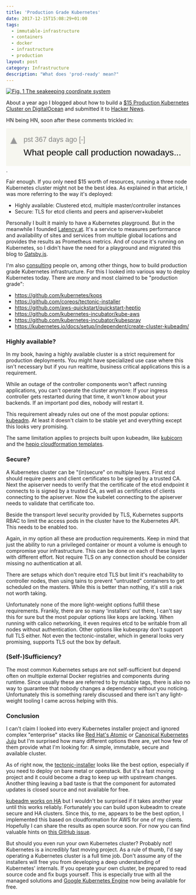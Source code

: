 ```yaml
---
title: 'Production Grade Kubernetes'
date: 2017-12-15T15:08:29+01:00
tags:
  - immutable-infrastructure
  - containers
  - docker
  - infrastructure
  - production
layout: post
category: Infrastructure
description: "What does 'prod-ready' mean?"
---
```

<a
href="https://www.researchgate.net/304012394_fig1_Fig-1-The-seakeeping-coordinate-system"><img
src="https://www.researchgate.net/profile/Zhaolong_Yu/publication/304012394/figure/fig1/AS:373636524462081@1466093297802/Fig-1-The-seakeeping-coordinate-system.ppm"
alt="Fig. 1 The seakeeping coordinate system"/></a>

About a year ago I blogged about how to build a [$15 Production Kubernetes
Cluster on DigitalOcean](/2016/11/20/15-producation-grade-kubernetes-cluster/)
and submitted it to [Hacker News](https://news.ycombinator.com/).

HN being HN, soon after these comments trickled in:

![What people call production nowadays... - pst](hn-comment.png).

Fair enough. If you only need $15 worth of resources, running a three node
Kubernetes cluster might not be the best idea. As explained in that article, I
was more referring to the way it's deployed:

- Highly available: Clustered etcd, multiple master/controller instances
- Secure: TLS for etcd clients and peers and apiserver+kubelet

Personally I built it mainly to have a Kubernetes playground. But in the
meanwhile I founded [Latency.at](https://latency.at). It's a service to measures
performance and availability of sites and services from multiple global
locations and provides the results as Prometheus metrics. And of course it's
running on Kubernetes, so I didn't have the need for a playground and migrated
this blog to [Gatsby.js](https://github.com/gatsbyjs/gatsby).

I'm also [consulting](/hire-me/) people on, among other things, how to build
production grade Kubernetes infrastructure. For this I looked into various way
to deploy Kubernetes today. There are *many* and most claimed to be "production
grade":

- https://github.com/kubernetes/kops
- https://github.com/coreos/tectonic-installer
- https://github.com/aws-quickstart/quickstart-heptio
- https://github.com/kubernetes-incubator/kube-aws
- https://github.com/kubernetes-incubator/kubespray
- https://kubernetes.io/docs/setup/independent/create-cluster-kubeadm/

### Highly available?
In my book, having a highly available cluster is a strict requirement for
production deployments. You might have specialized use case where this isn't
necessary but if you run realtime, business critical applications this is a
requirement.

While an outage of the controller components won't affect running applications,
you can't operate the cluster anymore: If your ingress controller gets restarted
during that time, it won't know about your backends. If an important pod dies,
nobody will restart it.

This requirement already rules out one of the most popular options:
[kubeadm](https://kubernetes.io/docs/setup/independent/create-cluster-kubeadm/).
At least it doesn't claim to be stable yet and everything except this looks very
promising.

The same limitation applies to projects built upon kubeadm, like
[kubicorn](https://github.com/kris-nova/kubicorn) and the [hepio cloudformation
templates](https://github.com/aws-quickstart/quickstart-heptio).


### Secure?
A Kubernetes cluster can be "(in)secure" on multiple layers. First etcd should
require peers and client certificates to be signed by a trusted CA. Next the
apiserver needs to verify that the certificate of the etcd endpoint it connects
to is signed by a trusted CA, as well as certificates of clients connecting to
the apiserver. Now the kubelet connecting to the apiserver needs to validate
that certificate too.

Beside the transport level security provided by TLS, Kubernetes supports RBAC to
limit the access pods in the cluster have to the Kubernetes API. This needs to
be enabled too.

Again, in my option all these are production requirements. Keep in mind that
just the ability to run a privileged container or mount a volume is enough to
compromise your infrastructure. This can be done on each of these layers with
different effort. Not require TLS on any connection should be consider missing
no authentication at all.

There are setups which don't require etcd TLS but limit it's reachability to
controller nodes, then using tains to prevent "untrusted" containers to get
scheduled on the masters. While this is better than nothing, it's still a risk
not worth taking.

Unfortunately none of the more light-weight options fulfill these requirements.
Frankly, there are so many 'installers' out there, I can't say this for sure but
the most popular options like kops are lacking. When running with calico
networking, it even requires etcd to be writable from all nodes without
authentication. Other options like kubespray don't support full TLS either. Not
even the tectonic-installer, which in general looks very promising, supports TLS
out the box by default.

### (Self-)Sufficiency?
The most common Kubernetes setups are not self-sufficient but depend often on
multiple external Docker registries and components during runtime. Since usually
these are referred to by mutable tags, there is also no way to guarantee that
nobody changes a dependency without you noticing.
Unfortunately this is something rarely discussed and there isn't any
light-weight tooling I came across helping with this.

### Conclusion
I can't claim I looked into every Kubernetes installer project and ignored
complex "enterprise" stacks like [Red Hat's Atomic](http://www.projectatomic.io)
or [Canonical Kubernetes Juju](https://jujucharms.com/canonical-kubernetes/) but
I'm surprised how many different options there are, yet how few of them provide
what I'm looking for: A simple, immutable, secure and available cluster.

As of right now, the
[tectonic-installer](https://github.com/coreos/tectonic-installer) looks like
the best option, especially if you need to deploy on bare metal or openstack.
But it's a fast moving project and it could become a drag to keep up with
upstream changes. Another thing leaving a bad taste is that the component for
automated updates is closed source and not available for free.

[kubeadm works on HA](https://github.com/kubernetes/kubeadm/issues/261) but I
wouldn't be surprised if it takes another year until this works reliably.
Fortunately you can build upon kubeadm to create secure and HA clusters. Since
this, to me, appears to be the best option, I implemented this based on
cloudformation for AWS for one of my clients. Hopefully I can share the results
as open source soon. For now you can find valuable hints on [this GitHub
issue](https://github.com/kubernetes/kubeadm/issues/546).

But should you even run your own Kubernetes cluster? Probably not! Kubernetes is
a incredibly fast moving project. As a rule of thumb, I'd say operating a
Kubernetes cluster is a full time job. Don't assume any of the installers will
free you from developing a deep understanding of Kubernetes' internals. If you
operate your own cluster, be prepared to read source code and fix bugs yourself.
This is especially true with all the managed solutions and [Google Kubernetes
Engine](https://cloud.google.com/kubernetes-engine/) now being available for
free.
